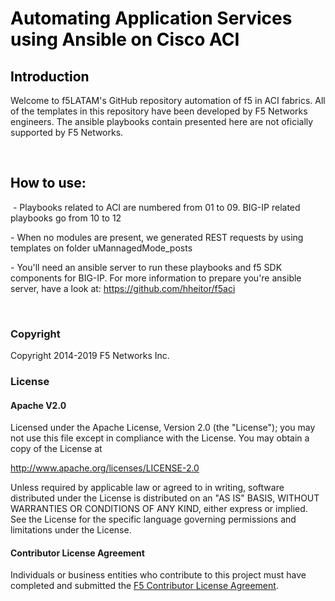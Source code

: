 <h1 style="color: #5e9ca0;"><span style="color: #000000;">Automating Application Services using Ansible on Cisco ACI</span></h1>
<h2 style="color: #2e6c80;"><span style="color: #000000;">Introduction&nbsp;</span></h2>
<p>Welcome to f5LATAM's GitHub repository automation of f5 in ACI fabrics. All of the templates in this repository have been developed by F5 Networks engineers. The ansible playbooks contain presented here are not oficially supported by F5 Networks.</p>
<p>&nbsp;</p>
<h2 style="color: #2e6c80;"><span style="color: #000000;">How to use:</span></h2>
<p>&nbsp;- Playbooks related to ACI are numbered from 01 to 09. BIG-IP related playbooks go from 10 to 12</p>
<p>- When no modules are present, we generated REST requests by using templates on folder uMannagedMode_posts</p>
<p>- You'll need an ansible server to run these playbooks and f5 SDK components for BIG-IP. For more information to prepare you're ansible server, have a look at:&nbsp;<a href="https://github.com/hheitor/f5aci">https://github.com/hheitor/f5aci</a></p>
<p>&nbsp;</p>
<h3>Copyright</h3>
<p>Copyright 2014-2019 F5 Networks Inc.</p>
<h3><a id="user-content-license" class="anchor" href="https://github.com/F5Networks/f5-azure-arm-templates#license" aria-hidden="true"></a>License</h3>
<h4><a id="user-content-apache-v20" class="anchor" href="https://github.com/F5Networks/f5-azure-arm-templates#apache-v20" aria-hidden="true"></a>Apache V2.0</h4>
<p>Licensed under the Apache License, Version 2.0 (the "License"); you may not use this file except in compliance with the License. You may obtain a copy of the License at</p>
<p><a href="http://www.apache.org/licenses/LICENSE-2.0" rel="nofollow">http://www.apache.org/licenses/LICENSE-2.0</a></p>
<p>Unless required by applicable law or agreed to in writing, software distributed under the License is distributed on an "AS IS" BASIS, WITHOUT WARRANTIES OR CONDITIONS OF ANY KIND, either express or implied. See the License for the specific language governing permissions and limitations under the License.</p>
<h4><a id="user-content-contributor-license-agreement" class="anchor" href="https://github.com/F5Networks/f5-azure-arm-templates#contributor-license-agreement" aria-hidden="true"></a>Contributor License Agreement</h4>
<p>Individuals or business entities who contribute to this project must have completed and submitted the&nbsp;<a href="http://f5-openstack-docs.readthedocs.io/en/latest/cla_landing.html" rel="nofollow">F5 Contributor License Agreement</a>.</p>
<p><strong>&nbsp;</strong></p>
<p>&nbsp;</p>
<p>&nbsp;</p>


